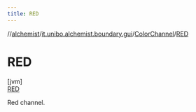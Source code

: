 ```yaml
---
title: RED
---
```

//[alchemist](../../../../index.html)/[it.unibo.alchemist.boundary.gui](../../index.html)/[ColorChannel](../index.html)/[RED](index.html)



# RED



[jvm]\
[RED](index.html)



Red channel.


